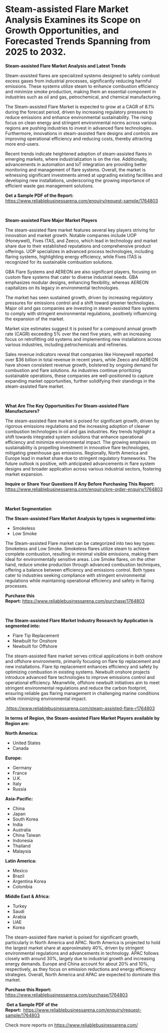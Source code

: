 <p><h1>Steam-assisted Flare Market Analysis Examines its Scope on Growth Opportunities, and Forecasted Trends Spanning from 2025 to 2032.</h1></p><p><strong>Steam-assisted Flare Market Analysis and Latest Trends</strong></p>
<p><p>Steam-assisted flares are specialized systems designed to safely combust excess gases from industrial processes, significantly reducing harmful emissions. These systems utilize steam to enhance combustion efficiency and minimize smoke production, making them an essential component in industries such as oil and gas, petrochemical, and chemical manufacturing.</p><p>The Steam-assisted Flare Market is expected to grow at a CAGR of 8.1% during the forecast period, driven by increasing regulatory pressures to reduce emissions and enhance environmental sustainability. The rising focus on clean energy and stringent environmental norms across various regions are pushing industries to invest in advanced flare technologies. Furthermore, innovations in steam-assisted flare designs and controls are improving operational efficiency and reducing costs, thereby attracting more end-users.</p><p>Recent trends indicate heightened adoption of steam-assisted flares in emerging markets, where industrialization is on the rise. Additionally, advancements in automation and IoT integration are providing better monitoring and management of flare systems. Overall, the market is witnessing significant investments aimed at upgrading existing facilities and developing new installations, underscoring the growing importance of efficient waste gas management solutions.</p></p>
<p><strong>Get a Sample PDF of the Report:&nbsp;</strong> <a href="https://www.reliablebusinessarena.com/enquiry/request-sample/1764803?utm_campaign=2481&utm_medium=2&utm_source=Github&utm_content=ia&utm_term=27022025&utm_id=steam-assisted-flare">https://www.reliablebusinessarena.com/enquiry/request-sample/1764803</a></p>
<p>&nbsp;</p>
<p><strong>Steam-assisted Flare Major Market Players</strong></p>
<p><p>The steam-assisted flare market features several key players striving for innovation and market growth. Notable companies include UOP (Honeywell), Fives ITAS, and Zeeco, which lead in technology and market share due to their established reputations and comprehensive product offerings. UOP specializes in advanced process technologies, including flaring systems, highlighting energy efficiency, while Fives ITAS is recognized for its sustainable combustion solutions.</p><p>GBA Flare Systems and AEREON are also significant players, focusing on custom flare systems that cater to diverse industrial needs. GBA emphasizes modular designs, enhancing flexibility, whereas AEREON capitalizes on its legacy in environmental technologies.</p><p>The market has seen sustained growth, driven by increasing regulatory pressures for emissions control and a shift toward greener technologies. Major oil and gas companies are investing in steam-assisted flare systems to comply with stringent environmental regulations, positively influencing the expansion of the market.</p><p>Market size estimates suggest it is poised for a compound annual growth rate (CAGR) exceeding 5% over the next five years, with an increasing focus on retrofitting old systems and implementing new installations across various industries, including petrochemicals and refineries.</p><p>Sales revenue indicators reveal that companies like Honeywell reported over $36 billion in total revenue in recent years, while Zeeco and AEREON have shown consistent revenue growth, bolstered by ongoing demand for combustion and flare solutions. As industries continue prioritizing sustainable operations, these companies are well-positioned to capture expanding market opportunities, further solidifying their standings in the steam-assisted flare market.</p></p>
<p>&nbsp;</p>
<p><strong>What Are The Key Opportunities For Steam-assisted Flare Manufacturers?</strong></p>
<p><p>The steam-assisted flare market is poised for significant growth, driven by rigorous emissions regulations and the increasing adoption of cleaner combustion technologies in oil and gas industries. Key trends highlight a shift towards integrated system solutions that enhance operational efficiency and minimize environmental impact. The growing emphasis on sustainability is propelling investment in innovative flare technologies, mitigating greenhouse gas emissions. Regionally, North America and Europe lead in market share due to stringent regulatory frameworks. The future outlook is positive, with anticipated advancements in flare system designs and broader application across various industrial sectors, fostering market expansion.</p></p>
<p><strong>Inquire or Share Your Questions If Any Before Purchasing This Report:</strong> <a href="https://www.reliablebusinessarena.com/enquiry/pre-order-enquiry/1764803?utm_campaign=2481&utm_medium=2&utm_source=Github&utm_content=ia&utm_term=27022025&utm_id=steam-assisted-flare">https://www.reliablebusinessarena.com/enquiry/pre-order-enquiry/1764803</a></p>
<p>&nbsp;</p>
<p><strong>Market Segmentation</strong></p>
<p><strong>The Steam-assisted Flare Market Analysis by types is segmented into:</strong></p>
<p><ul><li>Smokeless</li><li>Low Smoke</li></ul></p>
<p><p>The Steam-assisted Flare market can be categorized into two key types: Smokeless and Low Smoke. Smokeless flares utilize steam to achieve complete combustion, resulting in minimal visible emissions, making them ideal for environmentally sensitive areas. Low Smoke flares, on the other hand, reduce smoke production through advanced combustion techniques, offering a balance between efficiency and emissions control. Both types cater to industries seeking compliance with stringent environmental regulations while maintaining operational efficiency and safety in flaring processes.</p></p>
<p><strong>Purchase this Report:&nbsp;</strong><a href="https://www.reliablebusinessarena.com/purchase/1764803?utm_campaign=2481&utm_medium=2&utm_source=Github&utm_content=ia&utm_term=27022025&utm_id=steam-assisted-flare">https://www.reliablebusinessarena.com/purchase/1764803</a></p>
<p>&nbsp;</p>
<p><strong>The Steam-assisted Flare Market Industry Research by Application is segmented into:</strong></p>
<p><ul><li>Flare Tip Replacement</li><li>Newbuilt for Onshore</li><li>Newbuilt for Offshore</li></ul></p>
<p><p>The steam-assisted flare market serves critical applications in both onshore and offshore environments, primarily focusing on flare tip replacement and new installations. Flare tip replacement enhances efficiency and safety by optimizing combustion in existing systems. Newbuilt onshore projects introduce advanced flare technologies to improve emissions control and operational efficiency. Meanwhile, offshore newbuilt initiatives aim to meet stringent environmental regulations and reduce the carbon footprint, ensuring reliable gas flaring management in challenging marine conditions while minimizing environmental impact.</p></p>
<p><a href="https://www.reliablebusinessarena.com/steam-assisted-flare-r1764803?utm_campaign=2481&utm_medium=2&utm_source=Github&utm_content=ia&utm_term=27022025&utm_id=steam-assisted-flare">&nbsp;https://www.reliablebusinessarena.com/steam-assisted-flare-r1764803</a></p>
<p><strong>In terms of Region, the Steam-assisted Flare Market Players available by Region are:</strong></p>
<p>
    <p> <strong> North America: </strong>
        <ul>
            <li>United States</li>
            <li>Canada</li>
        </ul>
        </p> 
    <p> <strong> Europe: </strong>
        <ul>
            <li>Germany</li>
            <li>France</li>
            <li>U.K.</li>
            <li>Italy</li>
            <li>Russia</li>
        </ul>
        </p> 
    <p> <strong> Asia-Pacific: </strong>
        <ul>
            <li>China</li>
            <li>Japan</li>
            <li>South Korea</li>
            <li>India</li>
            <li>Australia</li>
            <li>China Taiwan</li>
            <li>Indonesia</li>
            <li>Thailand</li>
            <li>Malaysia</li>
        </ul>
        </p> 
    <p> <strong> Latin America: </strong>
        <ul>
            <li>Mexico</li>
            <li>Brazil</li>
            <li>Argentina Korea</li>
            <li>Colombia</li>
        </ul>
        </p> 
    <p> <strong> Middle East & Africa: </strong>
        <ul>
            <li>Turkey</li>
            <li>Saudi</li>
            <li>Arabia</li>
            <li>UAE</li>
            <li>Korea</li>
        </ul>
    </p>
    </p>
<p><p>The steam-assisted flare market is poised for significant growth, particularly in North America and APAC. North America is projected to hold the largest market share at approximately 40%, driven by stringent environmental regulations and advancements in technology. APAC follows closely with around 30%, largely due to industrial growth and increasing energy demands. Europe and China account for about 20% and 10%, respectively, as they focus on emission reductions and energy efficiency strategies. Overall, North America and APAC are expected to dominate this market.</p></p>
<p><strong>Purchase this Report: </strong><a href="https://www.reliablebusinessarena.com/purchase/1764803?utm_campaign=2481&utm_medium=2&utm_source=Github&utm_content=ia&utm_term=27022025&utm_id=steam-assisted-flare">https://www.reliablebusinessarena.com/purchase/1764803</a></p>
<p>&nbsp;<strong>Get a Sample PDF of the Report:&nbsp;&nbsp;</strong><a href="https://www.reliablebusinessarena.com/enquiry/request-sample/1764803?utm_campaign=2481&utm_medium=2&utm_source=Github&utm_content=ia&utm_term=27022025&utm_id=steam-assisted-flare">https://www.reliablebusinessarena.com/enquiry/request-sample/1764803</a></p>
<p><strong></strong></p>
<p>Check more reports on <a href="https://www.reliablebusinessarena.com/?utm_campaign=2481&utm_medium=2&utm_source=Github&utm_content=ia&utm_term=27022025&utm_id=steam-assisted-flare">https://www.reliablebusinessarena.com/</a></p>